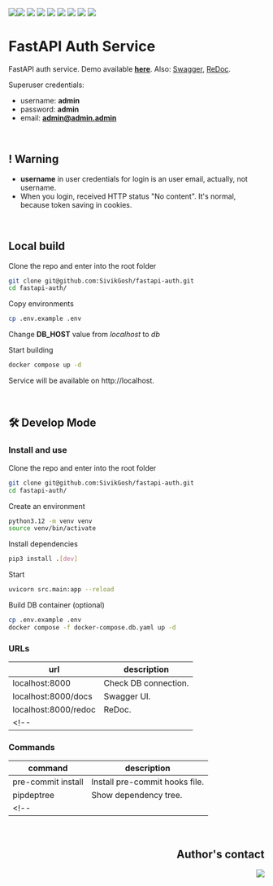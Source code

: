 <img src='https://img.shields.io/badge/Python-3776AB?style=flat-square&logo=python&logoColor=white'><img src='https://img.shields.io/badge/3.12-23283d?style=flat-square'>
<img src='https://img.shields.io/badge/FastAPI-009688?style=flat-square&logo=fastapi&logoColor=white'>
<img src='https://img.shields.io/badge/JWT-000000?style=flat-square&logo=jsonwebtokens&logoColor=white'>
<img src='https://img.shields.io/badge/SQLAlchemy-D71F00?style=flat-square&logo=sqlalchemy&logoColor=white'>
<img src='https://img.shields.io/badge/PostgreSQL-4169E1?style=flat-square&logo=postgresql&logoColor=white'>
<img src='https://img.shields.io/badge/Gunicorn-499848?style=flat-square&logo=gunicorn&logoColor=white'>
<img src='https://img.shields.io/badge/NGINX-009639?style=flat-square&logo=nginx&logoColor=white'>
<img src='https://img.shields.io/badge/Docker-2496ED?style=flat-square&logo=docker&logoColor=white'>

# FastAPI Auth Service
FastAPI auth service. Demo available **[here](http://inviters.eventfun.ru)**. Also: [Swagger](http://inviters.eventfun.ru/docs), [ReDoc](http://inviters.eventfun.ru/redoc).

Superuser credentials:
- username: **admin**
- password: **admin**
- email: **admin@admin.admin**

<br>

## ! Warning
- **username** in user credentials for login is an user email, actually, not username.
- When you login, received HTTP status "No content". It's normal, because token saving in cookies.

<br>

## Local build

Clone the repo and enter into the root folder
```bash
git clone git@github.com:SivikGosh/fastapi-auth.git
cd fastapi-auth/
```

Copy environments
```bash
cp .env.example .env
```

Change **DB_HOST** value from *localhost* to *db*

Start building
```bash
docker compose up -d
```

Service will be available on http://localhost.

<br>

## 🛠 Develop Mode

### Install and use
Clone the repo and enter into the root folder
```bash
git clone git@github.com:SivikGosh/fastapi-auth.git
cd fastapi-auth/
```

Create an environment
```bash
python3.12 -m venv venv
source venv/bin/activate
```

Install dependencies
```bash
pip3 install .[dev]
```

Start
```bash
uvicorn src.main:app --reload
```

Build DB container (optional)
```bash
cp .env.example .env
docker compose -f docker-compose.db.yaml up -d
```

### URLs

| url                  | description          |
| -------------------- | -----------          |
| localhost:8000       | Check DB connection. |
| localhost:8000/docs  | Swagger UI.          |
| localhost:8000/redoc | ReDoc.               |
<!-- |                      |                      | -->

### Commands
| command            | description                          |
| ------------------ | ------------------------------------ |
| pre-commit install | Install pre-commit hooks file.       |
| pipdeptree         | Show dependency tree.                |
<!-- |                    |                                      | -->

<br>

<div align="right">

## Author's contact
<a href='https://t.me/sivikgosh' target='_blank'><img src='https://img.shields.io/badge/SivikGosh-white?style=flat-square&logo=Telegram&logoColor=26A5E4'></a>

</div>
